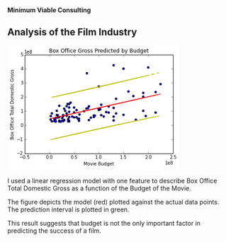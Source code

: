 #### Minimum Viable Consulting

## Analysis of the Film Industry

![](mvp_figure.png)

I used a linear regression model with one feature to describe Box Office Total Domestic Gross as a function of the Budget of the Movie.

The figure depicts the model (red) plotted against the actual data points. The prediction interval is plotted in green.

This result suggests that budget is not the only important factor in predicting the success of a film.